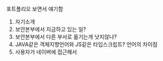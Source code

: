 포트폴리오 보면서 얘기함

1. 자기소개
2. 보안본부에서 지금하고 있는 일?
3. 보안본부에서 다른 부서로 옮기는게 낫지않나?
4.  JAVA같은 객체지향언어와 JS같은 타입스크립트? 언어의 차이점
5. 사용자가 네이버에 접근해서 
<!--stackedit_data:
eyJoaXN0b3J5IjpbLTYxMTkzMzQ5Nl19
-->